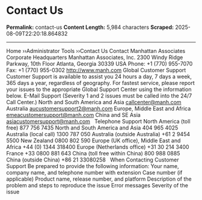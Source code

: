 # Contact Us

**Permalink:** contact-us
**Content Length:** 5,984 characters
**Scraped:** 2025-08-09T22:20:18.864832

---

Home &rsaquo;&rsaquo;Administrator Tools ››Contact Us Contact&nbsp;Manhattan Associates Corporate Headquarters Manhattan Associates, Inc. 2300 Windy Ridge Parkway, 10th Floor Atlanta, Georgia 30339 USA Phone:&nbsp;+1 (770) 955-7070 Fax: +1 (770) 955-0302 http://www.manh.com Global Customer Support Customer Support is available to assist you 24 hours a day, 7 days a week, 365 days a year, regardless of geography. For fastest service, please&nbsp;report your issues to the appropriate Global Support Center using the information below. E-Mail Support (Severity 1 and 2 issues must be called into the 24/7 Call Center.) North and South America and Asia callcenter@manh.com Australia aucustomersupport2@manh.com Europe, Middle East and Africa emeacustomersupport@manh.com China and SE Asia asiacustomersupport@manh.com &nbsp; Telephone Support North America (toll free) 877 756 7435 North and South America and Asia 404 965 4025 Australia (local call) 1300 787 050 Australia (outside Australia) +61 2 9454 5500 New Zealand 0800 802 590 Europe (UK office), Middle East and Africa +44 (0) 1344 318400 Europe (Netherlands office) +31 30 214 3400 France +33 0800 881 643 China (toll free within China) 800 988 0885 China (outside China) +86 21 33080258 &nbsp; When Contacting Customer Support Be prepared to provide the following information: Your name, company name, and telephone number with extension Case number (if applicable) Product name, release number, and platform Description of the problem and steps to reproduce the issue Error messages Severity of the issue